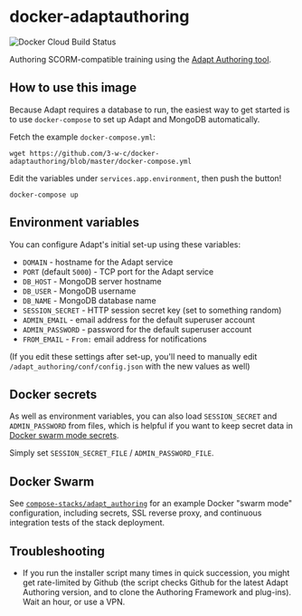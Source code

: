 # docker-adaptauthoring

![Docker Cloud Build Status](https://img.shields.io/docker/cloud/build/3wordchant/adaptauthoring)

Authoring SCORM-compatible training using the [Adapt Authoring tool](https://github.com/adaptlearning/adapt_authoring).

## How to use this image

Because Adapt requires a database to run, the easiest way to get started is to use `docker-compose` to set up Adapt and MongoDB automatically.

Fetch the example `docker-compose.yml`:

    wget https://github.com/3-w-c/docker-adaptauthoring/blob/master/docker-compose.yml

Edit the variables under `services.app.environment`, then push the button!

    docker-compose up

## Environment variables

You can configure Adapt's initial set-up using these variables:

- `DOMAIN` - hostname for the Adapt service
- `PORT` (default `5000`) - TCP port for the Adapt service
- `DB_HOST` - MongoDB server hostname
- `DB_USER` - MongoDB username
- `DB_NAME` - MongoDB database name
- `SESSION_SECRET` - HTTP session secret key (set to something random)
- `ADMIN_EMAIL` - email address for the default superuser account
- `ADMIN_PASSWORD` - password for the default superuser account
- `FROM_EMAIL` - `From:` email address for notifications

(If you edit these settings after set-up, you'll need to manually edit
`/adapt_authoring/conf/config.json` with the new values as well)

## Docker secrets

As well as environment variables, you can also load `SESSION_SECRET` and
`ADMIN_PASSWORD` from files, which is helpful if you want to keep secret data in
[Docker swarm mode secrets](https://docs.docker.com/engine/swarm/secrets).

Simply set `SESSION_SECRET_FILE` / `ADMIN_PASSWORD_FILE`.

## Docker Swarm

See [`compose-stacks/adapt_authoring`] for an example Docker "swarm mode"
configuration, including secrets, SSL reverse proxy, and continuous integration
tests of the stack deployment.

## Troubleshooting

 - If you run the installer script many times in quick succession, you might get
	 rate-limited by Github (the script checks Github for the latest Adapt 
	 Authoring version, and to clone the Authoring Framework and plug-ins). Wait
	 an hour, or use a VPN.

[`compose-stacks/adapt_authoring`]: https://git.autonomic.zone/compose-stacks/adapt_authoring/
